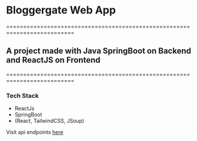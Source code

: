 # Bloggergate Web App

==========================================================================

## A project made with Java SpringBoot on Backend and ReactJS on Frontend

==========================================================================

### Tech Stack

- ReactJs
- SpringBoot
- (React, TailwindCSS, JSoup)

Visit api endpoints [here](https://backend-ems-ryuk-me.cloud.okteto.net/swagger-ui/index.html)
